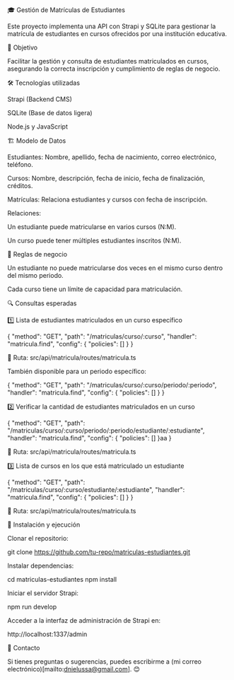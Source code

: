 🎓 Gestión de Matrículas de Estudiantes

Este proyecto implementa una API con Strapi y SQLite para gestionar la matrícula de estudiantes en cursos ofrecidos por una institución educativa.

📌 Objetivo

Facilitar la gestión y consulta de estudiantes matriculados en cursos, asegurando la correcta inscripción y cumplimiento de reglas de negocio.

🛠️ Tecnologías utilizadas

Strapi (Backend CMS)

SQLite (Base de datos ligera)

Node.js y JavaScript

🏗️ Modelo de Datos

Estudiantes: Nombre, apellido, fecha de nacimiento, correo electrónico, teléfono.

Cursos: Nombre, descripción, fecha de inicio, fecha de finalización, créditos.

Matrículas: Relaciona estudiantes y cursos con fecha de inscripción.

Relaciones:

Un estudiante puede matricularse en varios cursos (N:M).

Un curso puede tener múltiples estudiantes inscritos (N:M).

📜 Reglas de negocio

Un estudiante no puede matricularse dos veces en el mismo curso dentro del mismo periodo.

Cada curso tiene un límite de capacidad para matriculación.

🔍 Consultas esperadas

1️⃣ Lista de estudiantes matriculados en un curso específico

{
    "method": "GET",
    "path": "/matriculas/curso/:curso",
    "handler": "matricula.find",
    "config": {
        "policies": []
    }
}

📌 Ruta: src/api/matricula/routes/matricula.ts

También disponible para un periodo específico:

{
    "method": "GET",
    "path": "/matriculas/curso/:curso/periodo/:periodo",
    "handler": "matricula.find",
    "config": {
        "policies": []
    }
}

2️⃣ Verificar la cantidad de estudiantes matriculados en un curso

{
    "method": "GET",
    "path": "/matriculas/curso/:curso/periodo/:periodo/estudiante/:estudiante",
    "handler": "matricula.find",
    "config": {
        "policies": []
    }aa
}

📌 Ruta: src/api/matricula/routes/matricula.ts

3️⃣ Lista de cursos en los que está matriculado un estudiante

{
    "method": "GET",
    "path": "/matriculas/curso/:curso/estudiante/:estudiante",
    "handler": "matricula.find",
    "config": {
        "policies": []
    }
}

📌 Ruta: src/api/matricula/routes/matricula.ts

🚀 Instalación y ejecución

Clonar el repositorio:

git clone https://github.com/tu-repo/matriculas-estudiantes.git

Instalar dependencias:

cd matriculas-estudiantes
npm install

Iniciar el servidor Strapi:

npm run develop

Acceder a la interfaz de administración de Strapi en:

http://localhost:1337/admin

📩 Contacto

Si tienes preguntas o sugerencias, puedes escribirme a (mi correo electrónico)[mailto:dnielussa@gmail.com]. 😊

